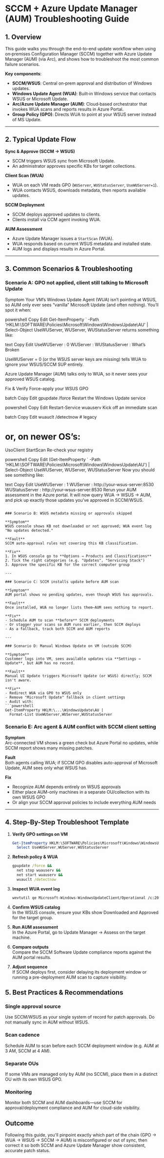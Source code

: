 # SCCM + Azure Update Manager (AUM) Troubleshooting Guide

## 1. Overview

This guide walks you through the end-to-end update workflow when using on‑premises Configuration Manager (SCCM) together with Azure Update Manager (AUM) (via Arc), and shows how to troubleshoot the most common failure scenarios.

**Key components**:

- **SCCM/WSUS**: Central on‑prem approval and distribution of Windows updates.
- **Windows Update Agent (WUA)**: Built‑in Windows service that contacts WSUS or Microsoft Update.
- **Arc/Azure Update Manager (AUM)**: Cloud‑based orchestrator that invokes WUA scans and reports results in Azure Portal.
- **Group Policy (GPO)**: Directs WUA to point at your WSUS server instead of MS Update.

---

## 2. Typical Update Flow

**Sync & Approve (SCCM → WSUS)**

- SCCM triggers WSUS sync from Microsoft Update.
- An administrator approves specific KBs for target collections.

**Client Scan (WUA)**

- WUA on each VM reads GPO (`WUServer`, `WUStatusServer`, `UseWUServer=1`).
- WUA contacts WSUS, downloads metadata, then reports available updates.

**SCCM Deployment**

- SCCM deploys approved updates to clients.
- Clients install via CCM agent invoking WUA.

**AUM Assessment**

- Azure Update Manager issues a `StartScan` (WUA).
- WUA responds based on current WSUS metadata and installed state.
- AUM logs and displays results in Azure Portal.

---

## 3. Common Scenarios & Troubleshooting

### Scenario A: GPO not applied, client still talking to Microsoft Update

Symptom
Your VM’s Windows Update Agent (WUA) isn’t pointing at WSUS, so AUM only ever sees “vanilla” Microsoft Update (and often nothing). You’ll spot it when:

powershell
Copy
Edit
Get-ItemProperty `
  -Path 'HKLM:\SOFTWARE\Policies\Microsoft\Windows\WindowsUpdate\AU' |
  Select-Object UseWUServer, WUServer, WUStatusServer
returns something like:

text
Copy
Edit
UseWUServer    : 0
WUServer       :
WUStatusServer :
What’s Broken

UseWUServer = 0 (or the WSUS server keys are missing) tells WUA to ignore your WSUS/SCCM SUP entirely.

Azure Update Manager (AUM) talks only to WUA, so it never sees your approved WSUS catalog.

Fix & Verify
Force-apply your WSUS GPO

batch
Copy
Edit
gpupdate /force
Restart the Windows Update service

powershell
Copy
Edit
Restart-Service wuauserv
Kick off an immediate scan

batch
Copy
Edit
wuauclt /detectnow        # legacy
# or, on newer OS’s:
UsoClient StartScan
Re-check your registry

powershell
Copy
Edit
(Get-ItemProperty `
  -Path 'HKLM:\SOFTWARE\Policies\Microsoft\Windows\WindowsUpdate\AU') |
  Select-Object UseWUServer, WUServer, WUStatusServer
Now you should see something like:

text
Copy
Edit
UseWUServer    : 1
WUServer       : http://your‐wsus-server:8530
WUStatusServer : http://your‐wsus-server:8530
Rerun your AUM assessment in the Azure portal. It will now query WUA → WSUS → AUM, and pick up exactly those updates you’ve approved in SCCM/WSUS.
  ```

### Scenario B: WSUS metadata missing or approvals skipped

**Symptom**  
WSUS console shows KB not downloaded or not approved; WUA event log "No updates detected."

**Fault**  
SCCM auto-approval rules not covering this KB classification.

**Fix**  
1. In WSUS console go to **Options → Products and Classifications**  
2. Tick the right categories (e.g. "Updates", "Servicing Stack")  
3. Approve the specific KB for the correct computer group

---

### Scenario C: SCCM installs update before AUM scan

**Symptom**  
AUM portal shows no pending updates, even though WSUS has approvals.

**Fault**  
Once installed, WUA no longer lists them—AUM sees nothing to report.

**Fix**  
- Schedule AUM to scan **before** SCCM deployments  
- Or stagger your scans so AUM runs earlier, then SCCM deploys  
- As a fallback, track both SCCM and AUM reports

---

### Scenario D: Manual Windows Update on VM (outside SCCM)

**Symptom**  
Customer logs into VM, sees available updates via **Settings → Update**, but AUM has no record.

**Fault**  
Manual UI Update triggers Microsoft Update (or WSUS) directly; SCCM isn't aware.

**Fix**  
- Redirect WUA via GPO to WSUS only  
- Remove "Microsoft Update" fallback in client settings  
- Audit with:
  ```powershell
  Get-ItemProperty HKLM:\...\WindowsUpdate\AU |
    Format-List UseWUServer,WUServer,WUStatusServer
  ```

### Scenario E: Arc agent & AUM conflict with SCCM client setting

**Symptom**  
Arc-connected VM shows a green check but Azure Portal no updates, while SCCM report shows many missing patches.

**Fault**  
Both agents calling WUA; if SCCM GPO disables auto-approval of Microsoft Update, AUM sees only what WSUS has.

**Fix**  
- Recognize AUM depends entirely on WSUS approvals  
- Either place AUM-only machines in a separate OU/collection with its own WSUS GPO  
- Or align your SCCM approval policies to include everything AUM needs

---

## 4. Step-By-Step Troubleshoot Template

1. **Verify GPO settings on VM**  
   ```powershell
   Get-ItemProperty HKLM:\SOFTWARE\Policies\Microsoft\Windows\WindowsUpdate\AU |
     Select UseWUServer,WUServer,WUStatusServer
   ```

2. **Refresh policy & WUA**
   ```bat
   gpupdate /force &&
     net stop wuauserv &&
     net start wuauserv &&
     wuauclt /detectnow
   ```

3. **Inspect WUA event log**
   ```bash
   wevtutil qe Microsoft-Windows-WindowsUpdateClient/Operational /c:20 /f:text
   ```

4. **Confirm WSUS catalog**  
   In the WSUS console, ensure your KBs show Downloaded and Approved for the target group.

5. **Run AUM assessment**  
   In the Azure Portal, go to Update Manager → Assess on the target machine.

6. **Compare outputs**  
   Compare the SCCM Software Update compliance reports against the AUM portal results.

7. **Adjust sequence**  
   If SCCM deploys first, consider delaying its deployment window or running a pre-deployment AUM scan to capture visibility.

## 5. Best Practices & Recommendations

### Single approval source
Use SCCM/WSUS as your single system of record for patch approvals. Do not manually sync in AUM without WSUS.

### Scan cadence
Schedule AUM to scan before each SCCM deployment window (e.g. AUM at 3 AM, SCCM at 4 AM).

### Separate OUs
If some VMs are managed only by AUM (no SCCM), place them in a distinct OU with its own WSUS GPO.

### Monitoring
Monitor both SCCM and AUM dashboards—use SCCM for approval/deployment compliance and AUM for cloud-side visibility.

## Outcome

Following this guide, you'll pinpoint exactly which part of the chain (GPO → WUA → WSUS → SCCM → AUM) is misconfigured or out of sync, then correct it so both SCCM and Azure Update Manager show consistent, accurate patch status.


